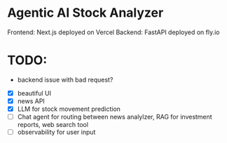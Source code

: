 # Agentic AI Stock Analyzer

Frontend: Next.js deployed on Vercel
Backend: FastAPI deployed on fly.io


# TODO:
- backend issue with bad request?  
- [X] beautiful UI
- [X] news API
- [X] LLM for stock movement prediction
- [ ] Chat agent for routing between news analylzer, RAG for investment reports, web search tool
- [ ] observability for user input